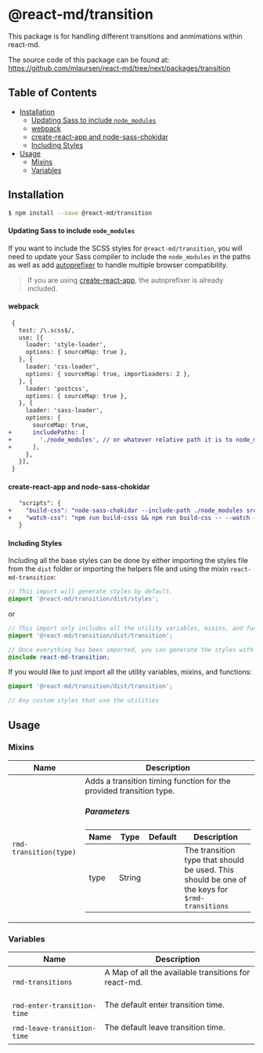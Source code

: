 # @react-md/transition
This package is for handling different transitions and anmimations within react-md.

The source code of this package can be found at: https://github.com/mlaursen/react-md/tree/next/packages/transition

<!-- TOC_START -->
## Table of Contents
- [Installation](#installation)
    + [Updating Sass to include `node_modules`](#updating-sass-to-include-node_modules)
    + [webpack](#webpack)
    + [create-react-app and node-sass-chokidar](#create-react-app-and-node-sass-chokidar)
    + [Including Styles](#including-styles)
- [Usage](#usage)
  * [Mixins](#mixins)
  * [Variables](#variables)
<!-- TOC_END -->

## Installation
```sh
$ npm install --save @react-md/transition
```


#### Updating Sass to include `node_modules`
If you want to include the SCSS styles for `@react-md/transition`, you will need to update your Sass compiler to include the `node_modules` in the paths as well as add [autoprefixer](https://github.com/postcss/autoprefixer) to handle multiple browser compatibility.

> If you are using [create-react-app](https://github.com/facebook/create-react-app), the autoprefixer is already included.

#### webpack
```diff
 {
   test: /\.scss$/,
   use: [{
     loader: 'style-loader',
     options: { sourceMap: true },
   }, {
     loader: 'css-loader',
     options: { sourceMap: true, importLoaders: 2 },
   }, {
     loader: 'postcss',
     options: { sourceMap: true },
   }, {
     loader: 'sass-loader',
     options: {
       sourceMap: true,
+      includePaths: [
+        './node_modules', // or whatever relative path it is to node_modules
+      ],
     },
   }],
 }
```

#### create-react-app and node-sass-chokidar
```diff
   "scripts": {
+    "build-css": "node-sass-chokidar --include-path ./node_modules src/ -o src/",
+    "watch-css": "npm run build-csss && npm run build-css -- --watch --recursive"
   }
```

#### Including Styles
Including all the base styles can be done by either importing the styles file from the `dist` folder or importing the helpers file and using the mixin `react-md-transition`:

```scss
// This import will generate styles by default.
@import '@react-md/transition/dist/styles';
```

or

```scss
// This import only includes all the utility variables, mixins, and functions.
@import '@react-md/transition/dist/transition';

// Once everything has been imported, you can generate the styles with the following mixin
@include react-md-transition;
```

If you would like to just import all the utility variables, mixins, and functions:
```scss
@import '@react-md/transition/dist/transition';

// Any custom styles that use the utilities
```

## Usage
<!-- SASSDOC_START -->

### Mixins

<table>
<thead>
<tr>
<th>Name</th>
<th>Description</th>
</tr>
</thead>
<tbody>
<tr>
<td><code>rmd-transition(type)</code></td>
<td>Adds a transition timing function for the provided transition type.
<h5>Parameters</h5>
<table>
<thead>
<tr>
<th>Name</th>
<th>Type</th>
<th>Default</th>
<th>Description</th>
</thead>
<tbody>
<tr>
<td>type</td>
<td>String</td>
<td></td>
<td>The transition type that should be used. This should be one of the
    keys for <code>$rmd-transitions</code></td>
</tr>
</tbody>
</table>

</td>
</tr>
</tbody>
</table>


### Variables
<table>
<thead>
<tr>
<th>Name</th>
<th>Description</th>
</tr>
</thead>
<tbody>
<tr>
<td><code>rmd-transitions</code></td>
<td>A Map of all the available transitions for react-md.
<br /><br /></td>
</tr>
<tr>
<td><code>rmd-enter-transition-time</code></td>
<td>The default enter transition time.
<br /><br /></td>
</tr>
<tr>
<td><code>rmd-leave-transition-time</code></td>
<td>The default leave transition time.
<br /><br /></td>
</tr>
</tbody>
</table>

<!-- SASSDOC_END -->
